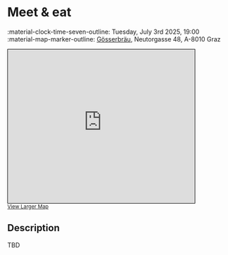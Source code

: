 # Meet & eat

:material-clock-time-seven-outline: Tuesday, July 3rd 2025, 19:00<br>
:material-map-marker-outline: [Gösserbräu](https://www.goesserbraeugraz.at/), Neutorgasse 48, A-8010 Graz

<iframe width="425" height="350" src="https://www.openstreetmap.org/export/embed.html?bbox=15.436204075813295%2C47.065773719663476%2C15.439369082450868%2C47.06812137458237&amp;layer=mapnik&amp;marker=47.06694664656311%2C15.43778657913208" style="border: 1px solid black"></iframe><br/><small><a href="https://www.openstreetmap.org/?mlat=47.066947&amp;mlon=15.437787#map=19/47.066948/15.437787">View Larger Map</a></small>

## Description

TBD
